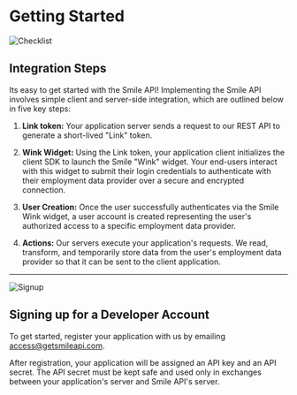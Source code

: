 # Getting Started



<!-- focus: false -->
![Checklist](https://img.icons8.com/ios/50/000000/checklist--v1.png)

## Integration Steps
Its easy to get started with the Smile API! Implementing the Smile API involves simple client and server-side integration, which are outlined below in five key steps:

1. **Link token:** Your application server sends a request to our REST API to generate a short-lived "Link" token.

2. **Wink Widget:** Using the Link token, your application client initializes the client SDK to launch the Smile "Wink" widget. Your end-users interact with this widget to submit their login credentials to authenticate with their employment data provider over a secure and encrypted connection.

3. **User Creation:** Once the user successfully authenticates via the Smile Wink widget, a user account is created representing the user's authorized access to a specific employment data provider.

4. **Actions:** Our servers execute your application's requests. We read, transform, and temporarily store data from the user's employment data provider so that it can be sent to the client application.

<!--
5. **Webhooks (coming soon):** Webhooks can also be delivered to your server in cases where data will be processed asynchrounously. Messages via webhook will be sent whenever data becomes available or is updated. Your server can then fetch the data from our REST API.
-->

---
<!-- focus: false -->
![Signup](https://img.icons8.com/ios-filled/50/000000/sign-up.png)

## Signing up for a Developer Account
To get started, register your application with us by emailing access@getsmileapi.com.

After registration, your application will be assigned an API key and an API secret. The API secret must be kept safe and used only in exchanges between your application's server and Smile API's server.
